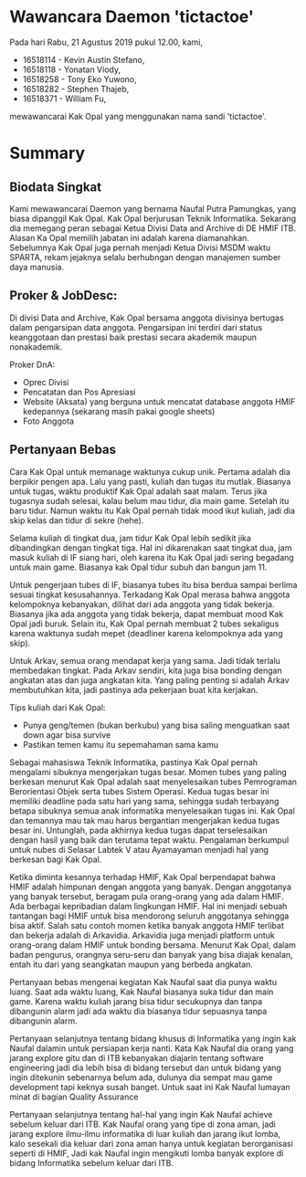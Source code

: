 # Wawancara Daemon 'tictactoe'
Pada hari Rabu, 21 Agustus 2019 pukul 12.00, kami,
- 16518114 - Kevin Austin Stefano,
- 16518118 - Yonatan Viody,
- 16518258 - Tony Eko Yuwono,
- 16518282 - Stephen Thajeb,
- 16518371 - William Fu,

mewawancarai Kak Opal yang menggunakan nama sandi 'tictactoe'.

# Summary
## Biodata Singkat
Kami mewawancarai Daemon yang bernama Naufal Putra Pamungkas, yang biasa dipanggil Kak Opal. Kak Opal berjurusan Teknik Informatika. Sekarang dia memegang peran sebagai Ketua Divisi Data and Archive di DE HMIF ITB. Alasan Ka Opal memilih jabatan ini adalah karena diamanahkan. Sebelumnya Kak Opal juga pernah menjadi Ketua Divisi MSDM waktu SPARTA, rekam jejaknya selalu berhubngan dengan manajemen sumber daya manusia.

## Proker & JobDesc:
Di divisi Data and Archive, Kak Opal bersama anggota divisinya bertugas dalam pengarsipan data anggota. Pengarsipan ini terdiri dari status keanggotaan dan prestasi baik prestasi secara akademik maupun nonakademik. 

Proker DnA:
- Oprec Divisi
- Pencatatan dan Pos Apresiasi
- Website (Aksata) yang berguna untuk mencatat database anggota HMIF kedepannya (sekarang masih pakai google sheets)
- Foto Anggota

## Pertanyaan Bebas
Cara Kak Opal untuk memanage waktunya cukup unik. Pertama adalah dia berpikir pengen apa. Lalu yang pasti, kuliah dan tugas itu mutlak. Biasanya untuk tugas, waktu produktif Kak Opal adalah saat malam. Terus jika tugasnya sudah selesai, kalau belum mau tidur, dia main game. Setelah itu baru tidur. Namun waktu itu Kak Opal pernah tidak mood ikut kuliah, jadi dia skip kelas dan tidur di sekre (hehe).

Selama kuliah di tingkat dua, jam tidur Kak Opal lebih sedikit jika dibandingkan dengan tingkat tiga. Hal ini dikarenakan saat tingkat dua, jam masuk kuliah di IF siang hari, oleh karena itu Kak Opal jadi sering begadang untuk main game. Biasanya kak Opal tidur subuh dan bangun jam 11.

Untuk pengerjaan tubes di IF, biasanya tubes itu bisa berdua sampai berlima sesuai tingkat kesusahannya. Terkadang Kak Opal merasa bahwa anggota kelompoknya kebanyakan, dilihat dari ada anggota yang tidak bekerja. Biasanya jika ada anggota yang tidak bekerja, dapat membuat mood Kak Opal jadi buruk. Selain itu, Kak Opal pernah membuat 2 tubes sekaligus karena waktunya sudah mepet (deadliner karena kelompoknya ada yang skip).

Untuk Arkav, semua orang mendapat kerja yang sama. Jadi tidak terlalu membedakan tingkat. Pada Arkav sendiri, kita juga bisa bonding dengan angkatan atas dan juga angkatan kita. Yang paling penting si adalah Arkav membutuhkan kita, jadi pastinya ada pekerjaan buat kita kerjakan.

Tips kuliah dari Kak Opal:
- Punya geng/temen (bukan berkubu) yang bisa saling menguatkan saat down agar bisa survive
- Pastikan temen kamu itu sepemahaman sama kamu

Sebagai mahasiswa Teknik Informatika, pastinya Kak Opal pernah mengalami sibuknya mengerjakan tugas besar. Momen tubes yang paling berkesan menurut Kak Opal adalah saat menyelesaikan tubes Pemrograman Berorientasi Objek serta tubes Sistem Operasi. Kedua tugas besar ini memiliki deadline pada satu hari yang sama, sehingga sudah terbayang betapa sibuknya semua anak informatika menyelesaikan tugas ini. Kak Opal dan temannya mau tak mau harus bergantian mengerjakan kedua tugas besar ini. Untunglah, pada akhirnya kedua tugas dapat terselesaikan dengan hasil yang baik dan terutama tepat waktu. Pengalaman berkumpul untuk nubes di Selasar Labtek V atau Ayamayaman menjadi hal yang berkesan bagi Kak Opal.

Ketika diminta kesannya terhadap HMIF, Kak Opal berpendapat bahwa HMIF adalah himpunan dengan anggota yang banyak. Dengan anggotanya yang banyak tersebut, beragam pula orang-orang yang ada dalam HMIF. Ada berbagai kepribadian dalam lingkungan HMIF. Hal ini menjadi sebuah tantangan bagi HMIF untuk bisa mendorong seluruh anggotanya sehingga bisa aktif. Salah satu contoh momen ketika banyak anggota HMIF terlibat dan bekerja adalah di Arkavidia. Arkavidia juga menjadi platform untuk orang-orang dalam HMIF untuk bonding bersama. Menurut Kak Opal, dalam badan pengurus, orangnya seru-seru dan banyak yang bisa diajak kenalan, entah itu dari yang seangkatan maupun yang berbeda angkatan. 

Pertanyaan bebas mengenai kegiatan Kak Naufal saat dia punya waktu luang. Saat ada waktu luang, Kak Naufal biasanya suka tidur dan main game. Karena waktu kuliah jarang bisa tidur secukupnya dan tanpa dibangunin alarm jadi ada waktu dia biasanya tidur sepuasnya tanpa dibangunin alarm. 

Pertanyaan selanjutnya tentang bidang khusus di Informatika yang ingin kak Naufal dalamin untuk persiapan kerja nanti. Kata Kak Naufal dia orang yang jarang explore gitu dan di ITB kebanyakan diajarin tentang software engineering jadi dia lebih bisa di bidang tersebut dan untuk bidang yang ingin ditekunin sebenarnya belum ada,
dulunya dia sempat mau game development tapi keknya susah banget. Untuk saat ini Kak Naufal lumayan minat di bagian Quality Assurance

Pertanyaan selanjutnya tentang hal-hal yang ingin Kak Naufal achieve sebelum keluar dari ITB. Kak Naufal orang yang tipe di zona aman, jadi jarang explore ilmu-ilmu informatika di luar kuliah dan jarang ikut lomba, kalo sesekali dia keluar dari zona aman hanya untuk kegiatan berorganisasi seperti di HMIF,
Jadi kak Naufal ingin mengikuti lomba banyak explore di bidang Informatika sebelum keluar dari ITB.
